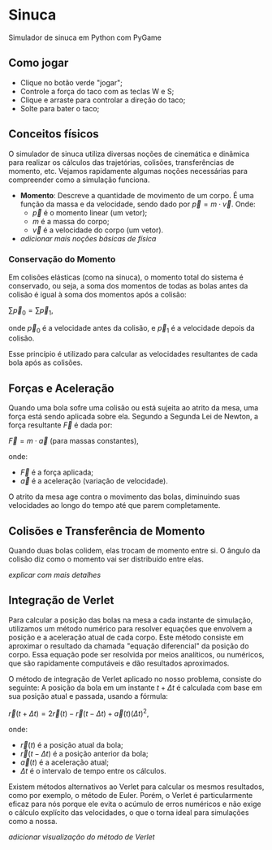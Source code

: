 # Sinuca
Simulador de sinuca em Python com PyGame

## Como jogar
- Clique no botão verde "jogar";
- Controle a força do taco com as teclas W e S;
- Clique e arraste para controlar a direção do taco;
- Solte para bater o taco;

## Conceitos físicos
O simulador de sinuca utiliza diversas noções de cinemática e dinâmica para realizar os cálculos das
trajetórias, colisões, transferências de momento, etc. Vejamos rapidamente algumas noções necessárias para compreender como a simulação funciona.
- **Momento**: Descreve a quantidade de movimento de um corpo. É uma função da massa e da velocidade, sendo dado por $\vec{p} = m \cdot \vec{v}$. Onde:
  - $\vec{p}$ é o momento linear (um vetor);
  - $m$  é a massa do corpo;
  - $\vec{v}$ é a velocidade do corpo (um vetor).
- *adicionar mais noções básicas de física*

### Conservação do Momento
Em colisões elásticas (como na sinuca), o momento total do sistema é conservado, ou seja, a soma dos momentos de todas as bolas antes da colisão é igual à soma dos momentos após a colisão:

$\sum \vec{p}_0 = \sum \vec{p}_1$,

onde $\vec{p}_0$ é a velocidade antes da colisão, e $\vec{p}_1$ é a velocidade depois da colisão.

Esse princípio é utilizado para calcular as velocidades resultantes de cada bola após as colisões.

## Forças e Aceleração
Quando uma bola sofre uma colisão ou está sujeita ao atrito da mesa, uma força está sendo aplicada sobre ela. Segundo a Segunda Lei de Newton, a força resultante $\vec{F}$ é dada por:

$\vec{F} = m \cdot \vec{a}$ (para massas constantes),

onde:
- $\vec{F}$ é a força aplicada;
- $\vec{a}$ é a aceleração (variação de velocidade).

O atrito da mesa age contra o movimento das bolas, diminuindo suas velocidades ao longo do tempo até que parem completamente.

## Colisões e Transferência de Momento
Quando duas bolas colidem, elas trocam de momento entre si. O ângulo da colisão diz como o momento vai ser distribuído entre elas.

*explicar com mais detalhes*

## Integração de Verlet
Para calcular a posição das bolas na mesa a cada instante de simulação, utilizamos um método numérico para resolver equações que envolvem a posição e a aceleração atual de cada corpo. Este método consiste em aproximar o resultado da chamada "equação diferencial" da posição do corpo. Essa equação pode ser resolvida por meios analíticos, ou numéricos, que são rapidamente computáveis e dão resultados aproximados.

O método de integração de Verlet aplicado no nosso problema, consiste do seguinte:
A posição da bola em um instante $t + \Delta t$ é calculada com base em sua posição atual e passada, usando a fórmula:

$\vec{r}(t + \Delta t) = 2\vec{r}(t) - \vec{r}(t - \Delta t) + \vec{a}(t)(\Delta t)^2$,

onde:
- $\vec{r}(t)$ é a posição atual da bola;
- $\vec{r}(t - \Delta t)$ é a posição anterior da bola;
- $\vec{a}(t)$ é a aceleração atual;
- $\Delta t$ é o intervalo de tempo entre os cálculos.

Existem métodos alternativos ao Verlet para calcular os mesmos resultados, como por exemplo, o método de Euler. Porém, o Verlet é particularmente eficaz para nós porque ele evita o acúmulo de erros numéricos e não exige o cálculo explícito das velocidades, o que o torna ideal para simulações como a nossa.

*adicionar visualização do método de Verlet*
